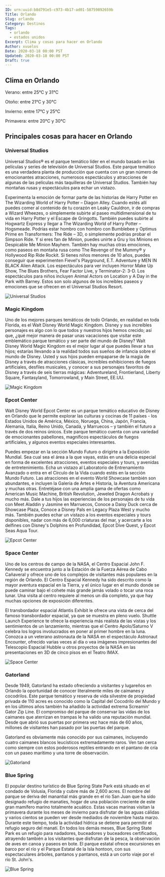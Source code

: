 ```yaml
---
ID: urn:uuid:b8d791e5-c973-4b17-ad01-58759892659b
Title: Orlando
Slug: orlando
Category: Destinos
Tags:
  - orlando
  - estados unidos
Excerpt: Clima y cosas para hacer en Orlando
Author: xvuelos
Date: 2020-03-18 00:00 PST
Updated: 2020-03-18 00:00 PST
Draft: true
---
```


## Clima en Orlando
Verano: entre 25°C y 31°C

Otoño: entre 21°C y 30°C

Invierno: entre 17°C y 25°C

Primavera: entre 20°C y 30°C

## Principales cosas para hacer en Orlando

### Universal Studios
Universal Studios® es el parque temático líder en el mundo basado en las películas y series de televisión de Universal Studios. Este parque temático es una verdadera planta de producción que cuenta con un gran número de emocionantes atracciones, numerosos espectáculos y atracciones de algunas de las películas más taquilleras de Universal Studios. También hay montañas rusas y espectáculos para echar un vistazo.

Experimenta la emoción de formar parte de las historias de Harry Potter en The Wizarding World of Harry Potter – Diagon Alley. Cuando estés allí puedes comer al contenido de tu corazón en Leaky Cauldron, ir de compras a Wizard Wheezes, o simplemente subirte al paseo multidimensional de tu vida en Harry Potter y el Escape de Gringotts. También puedes subirte al Hogwartz Express y llegar a The Wizarding World of Harry Potter – Hogsmeade. Podrías estar hombro con hombro con Bumblebee y Optimus Prime en Transformers: The Ride – 3D, o simplemente podrías probar el Simpson Ride. Y si eres fan de Minion, puedes unirte a Gru y los Minions en Despicable Me Minion Mayhem. También hay muchas otras emociones, como paseos en montaña rusa como The Revenge of the Mummy® y Hollywood Rip Ride Rockit. Si tienes niños menores de 10 años, puedes conseguir que experimenten Fievel's Playground, E.T. Adventure y MEN IN BLACK Alien Attack. Los espectáculos para ver incluyen Horror Make Up Show, The Blues Brothers, Fear Factor Live, y Terminator-2: 3-D. Los espectáculos para niños incluyen Animal Actors on Location y A Day in the Park with Barney. Estos son solo algunos de los increíbles paseos y emociones que se ofrecen en el Universal Studios Resort.


![Universal Studios](https://images.unsplash.com/photo-1579894333786-1044a30ccd87?w=640)

### Magic Kingdom
Uno de los mejores parques temáticos de todo Orlando, en realidad en toda Florida, es el Walt Disney World Magic Kingdom. Disney y sus increíbles personajes es algo con lo que todos y nuestros hijos hemos crecido; así que, ¿qué mejor manera de pasar unas vacaciones que visitar este emblemático parque temático y ser parte del mundo de Disney?
Walt Disney World Magic Kingdom es el mejor lugar al que puedes llevar a tus hijos; estarías llevando a la realidad todos sus sueños de infancia sobre el mundo de Disney. Usted y sus hijos pueden empaparse de la magia de Disney a través de atracciones clásicas, increíbles exhibiciones de fuegos artificiales, desfiles musicales, y conocer a sus personajes favoritos de Disney a través de seis tierras mágicas: Adventureland, Frontierland, Liberty Square, Fantasyland, Tomorrowland, y Main Street, EE.UU.


![Magic Kingdom](https://images.unsplash.com/photo-1576419535009-bb544190a306?w=640)

### Epcot Center
Walt Disney World Epcot Center es un parque temático educativo de Disney en Orlando que le permite explorar las culturas y cocinas de 11 países - los Estados Unidos de América, México, Noruega, China, Japón, Francia, Alemania, Italia, Reino Unido, Canadá, y Marruecos – y también el futuro a través de dos reinos únicos. Este parque temático cuenta con una variedad de emocionantes pabellones, magníficos espectáculos de fuegos artificiales, y algunos eventos especiales interesantes.

Puedes empezar en la sección Mundo Futuro o dirigirte a la Exposición Mundial. Sea cual sea el área a la que vayas, estás en una delicia especial en forma de excelentes atracciones, eventos especiales y tours, y avenidas de entretenimiento. Echa un vistazo al Laboratorio de Entrenamiento Avanzado o entra en el Círculo de la Vida cuando estés en la sección Mundo Futuro. Las atracciones en el evento World Showcase también son abundantes, e incluyen la Galería de Artes e Historia, la Aventura Americana y muchas otras. Entretéjase con una amplia gama de ofertas como American Music Machine, British Revolution, Jeweled Dragon Acrobats y mucho más. Dale a tus hijos las experiencias de los personajes de tu vida con Meet Aladdin y Jasmine en Marruecos, Conoce a Daisy Duck cerca de Showcase Plaza, Conoce a Disney Pals en Legacy Plaza West y mucho más. También puedes echar un vistazo a los eventos especiales y tours disponibles, nadar con más de 6,000 criaturas del mar, y acercarte a los delfines con Disney's Dolphins en Profundidad, Epcot Dive Quest, y Epcot Seas Aqua Tour.

![Epcot Center](https://images.unsplash.com/photo-1511879507820-cb4a5781a57d?w=640)

### Space Center
Uno de los centros de campo de la NASA, el Centro Espacial John F. Kennedy se encuentra junto a la Estación de la Fuerza Aérea de Cabo Cañaveral y ofrece uno de los complejos de visitantes más populares en la región de Orlando.  El Centro Espacial Kennedy ha sido descrito como la mayor aventura espacial en la Tierra, y el único lugar en el mundo donde se puede caminar bajo el cohete más grande jamás volado o tocar una roca lunar. Una visita al centro requiere al menos un día completo, ya que hay muchas opciones de exposición diferentes.

El transbordador espacial Atlantis Exhibit le ofrece una vista de cerca del famoso transbordador espacial, ya que se muestra en pleno vuelo.  Shuttle Launch Experience te ofrece la experiencia más realista de las vistas y los sentimientos de un lanzamiento, mientras que el Centro Apolo/Saturno V celebra los logros involucrados en poner al primer hombre en la luna.  Conozca a un veterano astronauta de la NASA en el espectáculo Astronaut Encounter, ofrecido varias veces al día o vea imágenes impresionantes del Telescopio Espacial Hubble u otros proyectos de la NASA en las presentaciones en 3D de cinco pisos en el Teatro IMAX.


![Space Center](https://images.unsplash.com/photo-1604111950647-258e26897206?w=640)

### Gatorland
Desde 1949, Gatorland ha estado ofreciendo a visitantes y lugareños en Orlando la oportunidad de conocer literalmente miles de caimanes y cocodrilos. Este parque temático y reserva de vida silvestre de propiedad privada de 110 acres es conocido como la Capital del Cocodrilo del Mundo y en los últimos años también ha añadido la actividad extrema Screamin' Gator Zip Line.  El compromiso del parque de conservar las vidas de los caimanes que aterrizan en trampas le ha valido una reputación mundial.  Desde que abrió sus puertas por primera vez hace más de 60 años, millones de visitantes han pasado por las puertas del parque.

Gatorland es obviamente más conocido por sus caimanes, incluyendo cuatro caimanes blancos leucísticos extremadamente raros.  Ven tan cerca como siempre con estos poderosos reptiles entrando en el pantano de cría con un paseo marítimo y una torre de observación.


![Gatorland](https://images.unsplash.com/photo-1598972262608-ad7552a61efa?w=640)

### Blue Spring
El popular destino turístico de Blue Spring State Park está situado en el condado de Volusia, Florida y cubre más de 2,600 acres. El nombre del parque se deriva del manantial más grande en el río San Juan que ha sido designado refugio de manatíes, hogar de una población creciente de este gran mamífero marino totalmente acuático.  Estas vacas marinas visitan la primavera durante los meses de invierno para disfrutar de las aguas cálidas y varios cientos se pueden ver desde mediados de noviembre hasta marzo.  Durante este tiempo, toda la actividad hídrica se detiene para permitir el refugio seguro del manatí.  En todos los demás meses, Blue Spring State Park es un refugio para nadadores, buceadores y buceadores certificados, atrayendo también a los visitantes que disfrutan de la pesca, la observación de aves en canoa y paseos en bote.   El parque estatal ofrece excursiones en barco por el río y el Parque Estatal de la Isla hontoon, con sus espectaculares árboles, pantanos y pantanos, está a un corto viaje por el río St. John's.

![Blue Spring](https://images.unsplash.com/photo-1606668044248-80d4abb81ba6?w=640)

